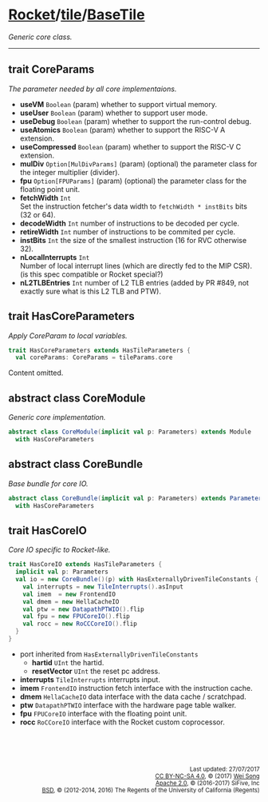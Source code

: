 [Rocket](../Readme.md)/[tile](../tile.md)/[BaseTile](https://github.com/freechipsproject/rocket-chip/blob/master/src/main/scala/tile/BaseTile.scala)
========================
*Generic core class.*

**********************

## trait CoreParams
*The parameter needed by all core implementaions.*

+ **useVM** `Boolean` (param) whether to support virtual memory.
+ **useUser** `Boolean` (param) whether to support user mode.
+ **useDebug** `Boolean` (param) whether to support the run-control debug.
+ **useAtomics** `Boolean` (param) whether to support the RISC-V A extension.
+ **useCompressed** `Boolean` (param) whether to support the RISC-V C extension.
+ **mulDiv** `Option[MulDivParams]` (param) (optional) the parameter class for the integer multiplier (divider).
+ **fpu** `Option[FPUParams]` (param) (optional) the parameter class for the floating point unit.
+ **fetchWidth** `Int`<br>
  Set the instruction fetcher's data width to `fetchWidth * instBits` bits (32 or 64).
+ **decodeWidth** `Int` number of instructions to be decoded per cycle.
+ **retireWidth** `Int` number of instructions to be commited per cycle.
+ **instBits** `Int` the size of the smallest instruction (16 for RVC otherwise 32). 
+ **nLocalInterrupts** `Int`<br>
  Number of local interrupt lines (which are directly fed to the MIP CSR). (is this spec compatible or Rocket special?)
+ **nL2TLBEntries** `Int` number of L2 TLB entries (added by PR #849, not exactly sure what is this L2 TLB and PTW).

## trait HasCoreParameters
*Apply CoreParam to local variables.*

~~~scala
trait HasCoreParameters extends HasTileParameters {
  val coreParams: CoreParams = tileParams.core
~~~

Content omitted.

## abstract class CoreModule
*Generic core implementation.*

~~~scala
abstract class CoreModule(implicit val p: Parameters) extends Module
  with HasCoreParameters
~~~

## abstract class CoreBundle
*Base bundle for core IO.*

~~~scala
abstract class CoreBundle(implicit val p: Parameters) extends ParameterizedBundle()(p)
  with HasCoreParameters
~~~

## trait HasCoreIO
*Core IO specific to Rocket-like.*

~~~scala
trait HasCoreIO extends HasTileParameters {
  implicit val p: Parameters
  val io = new CoreBundle()(p) with HasExternallyDrivenTileConstants {
    val interrupts = new TileInterrupts().asInput
    val imem  = new FrontendIO
    val dmem = new HellaCacheIO
    val ptw = new DatapathPTWIO().flip
    val fpu = new FPUCoreIO().flip
    val rocc = new RoCCCoreIO().flip
  }
}
~~~

- port inherited from `HasExternallyDrivenTileConstants`
  + **hartid** `UInt` the hartid.<br>
  + **resetVector** `UInt` the reset pc address.
- **interrupts** `TileInterrupts` interrupts input.
- **imem** `FrontendIO` instruction fetch interface with the instruction cache.
- **dmem** `HellaCacheIO` data interface with the data cache / scratchpad.
- **ptw** `DatapathPTWIO` interface with the hardware page table walker.
- **fpu** `FPUCoreIO` interface with the floating point unit.
- **rocc** `RoCCoreIO` interface with the Rocket custom coprocessor.



<br><br><br><p align="right">
<sub>
Last updated: 27/07/2017<br>
[CC BY-NC-SA 4.0](https://creativecommons.org/licenses/by-nc-sa/4.0/), &copy; (2017) [Wei Song](mailto:wsong83@gmail.com)<br>
[Apache 2.0](https://github.com/freechipsproject/rocket-chip/blob/master/LICENSE.SiFive), &copy; (2016-2017) SiFive, Inc<br>
[BSD](https://github.com/freechipsproject/rocket-chip/blob/master/LICENSE.Berkeley), &copy; (2012-2014, 2016) The Regents of the University of California (Regents)
</sub>
</p>
